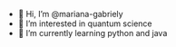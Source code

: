 - 👋 Hi, I’m @mariana-gabriely
- 👀 I’m interested in quantum science
- 🌱 I’m currently learning python and java
